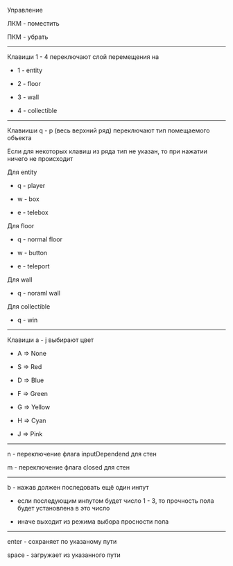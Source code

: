 Управление


ЛКМ - поместить

ПКМ - убрать

--------------------

Клавиши 1 - 4 переключают слой перемещения на

- 1 - entity

- 2 - floor

- 3 - wall

- 4 - collectible

-------------------


Клавииши q - p (весь верхний ряд) переключают тип помещаемого объекта

Если для некоторых клавиш из ряда тип не указан, то при нажатии ничего не происходит


Для entity

- q - player

- w - box

- e - telebox


Для floor

- q - normal floor

- w - button

- e - teleport


Для wall

- q - noraml wall


Для collectible

- q - win

----------------

Клавиши a - j выбирают цвет

- A => None

- S => Red

- D => Blue

- F => Green

- G => Yellow

- H => Cyan

- J => Pink

-------------------

n - переключение флага inputDependend для стен

m - переключение флага closed для стен

-----------------

b - нажав должен последовать ещё один инпут

- если последующим инпутом будет число 1 - 3, то прочность пола будет установлена в это число
  
- иначе выходит из режима выбора просности пола

---------------------

enter - сохраняет по указаному пути

space - загружает из указанного пути
